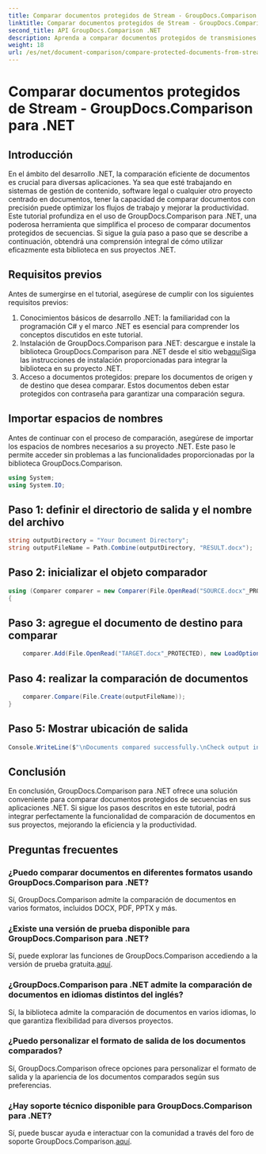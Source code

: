 ```yaml
---
title: Comparar documentos protegidos de Stream - GroupDocs.Comparison para .NET
linktitle: Comparar documentos protegidos de Stream - GroupDocs.Comparison para .NET
second_title: API GroupDocs.Comparison .NET
description: Aprenda a comparar documentos protegidos de transmisiones utilizando GroupDocs.Comparison para .NET. Agilice su proceso de comparación de documentos sin esfuerzo.
weight: 18
url: /es/net/document-comparison/compare-protected-documents-from-stream/
---
```


# Comparar documentos protegidos de Stream - GroupDocs.Comparison para .NET

## Introducción
En el ámbito del desarrollo .NET, la comparación eficiente de documentos es crucial para diversas aplicaciones. Ya sea que esté trabajando en sistemas de gestión de contenido, software legal o cualquier otro proyecto centrado en documentos, tener la capacidad de comparar documentos con precisión puede optimizar los flujos de trabajo y mejorar la productividad. Este tutorial profundiza en el uso de GroupDocs.Comparison para .NET, una poderosa herramienta que simplifica el proceso de comparar documentos protegidos de secuencias. Si sigue la guía paso a paso que se describe a continuación, obtendrá una comprensión integral de cómo utilizar eficazmente esta biblioteca en sus proyectos .NET.
## Requisitos previos
Antes de sumergirse en el tutorial, asegúrese de cumplir con los siguientes requisitos previos:
1. Conocimientos básicos de desarrollo .NET: la familiaridad con la programación C# y el marco .NET es esencial para comprender los conceptos discutidos en este tutorial.
2.  Instalación de GroupDocs.Comparison para .NET: descargue e instale la biblioteca GroupDocs.Comparison para .NET desde el sitio web[aquí](https://releases.groupdocs.com/comparison/net/)Siga las instrucciones de instalación proporcionadas para integrar la biblioteca en su proyecto .NET.
3. Acceso a documentos protegidos: prepare los documentos de origen y de destino que desea comparar. Estos documentos deben estar protegidos con contraseña para garantizar una comparación segura.

## Importar espacios de nombres
Antes de continuar con el proceso de comparación, asegúrese de importar los espacios de nombres necesarios a su proyecto .NET. Este paso le permite acceder sin problemas a las funcionalidades proporcionadas por la biblioteca GroupDocs.Comparison.

```csharp
using System;
using System.IO;
```

## Paso 1: definir el directorio de salida y el nombre del archivo
```csharp
string outputDirectory = "Your Document Directory";
string outputFileName = Path.Combine(outputDirectory, "RESULT.docx");
```
## Paso 2: inicializar el objeto comparador
```csharp
using (Comparer comparer = new Comparer(File.OpenRead("SOURCE.docx"_PROTECTED), new LoadOptions() { Password = "1234" }))
{
```
## Paso 3: agregue el documento de destino para comparar
```csharp
    comparer.Add(File.OpenRead("TARGET.docx"_PROTECTED), new LoadOptions() { Password = "5678" });
```
## Paso 4: realizar la comparación de documentos
```csharp
    comparer.Compare(File.Create(outputFileName));
}
```
## Paso 5: Mostrar ubicación de salida
```csharp
Console.WriteLine($"\nDocuments compared successfully.\nCheck output in {Directory.GetCurrentDirectory()}.");
```

## Conclusión
En conclusión, GroupDocs.Comparison para .NET ofrece una solución conveniente para comparar documentos protegidos de secuencias en sus aplicaciones .NET. Si sigue los pasos descritos en este tutorial, podrá integrar perfectamente la funcionalidad de comparación de documentos en sus proyectos, mejorando la eficiencia y la productividad.
## Preguntas frecuentes
### ¿Puedo comparar documentos en diferentes formatos usando GroupDocs.Comparison para .NET?
Sí, GroupDocs.Comparison admite la comparación de documentos en varios formatos, incluidos DOCX, PDF, PPTX y más.
### ¿Existe una versión de prueba disponible para GroupDocs.Comparison para .NET?
 Sí, puede explorar las funciones de GroupDocs.Comparison accediendo a la versión de prueba gratuita.[aquí](https://releases.groupdocs.com/).
### ¿GroupDocs.Comparison para .NET admite la comparación de documentos en idiomas distintos del inglés?
Sí, la biblioteca admite la comparación de documentos en varios idiomas, lo que garantiza flexibilidad para diversos proyectos.
### ¿Puedo personalizar el formato de salida de los documentos comparados?
Sí, GroupDocs.Comparison ofrece opciones para personalizar el formato de salida y la apariencia de los documentos comparados según sus preferencias.
### ¿Hay soporte técnico disponible para GroupDocs.Comparison para .NET?
 Sí, puede buscar ayuda e interactuar con la comunidad a través del foro de soporte GroupDocs.Comparison.[aquí](https://forum.groupdocs.com/c/comparison/12).